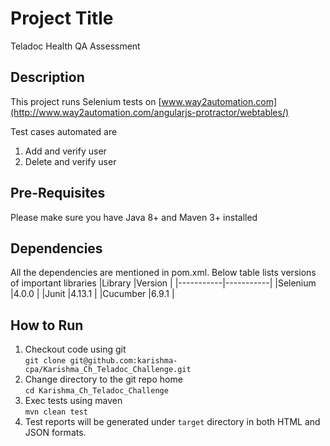 # Project Title
Teladoc Health QA Assessment

## Description
This project runs Selenium tests on [www.way2automation.com](http://www.way2automation.com/angularjs-protractor/webtables/)

Test cases automated are
1. Add and verify user
2. Delete and verify user

## Pre-Requisites
Please make sure you have Java 8+ and Maven 3+ installed

## Dependencies
All the dependencies are mentioned in pom.xml. Below table lists versions of important libraries
|Library    |Version    |
|-----------|-----------|
|Selenium   |4.0.0      |
|Junit      |4.13.1     |
|Cucumber   |6.9.1      |

## How to Run
1. Checkout code using git \
  `git clone git@github.com:karishma-cpa/Karishma_Ch_Teladoc_Challenge.git`
2. Change directory to the git repo home \
  `cd Karishma_Ch_Teladoc_Challenge`
3. Exec tests using maven \
  `mvn clean test`
4. Test reports will be generated under `target` directory in both HTML and JSON formats.
